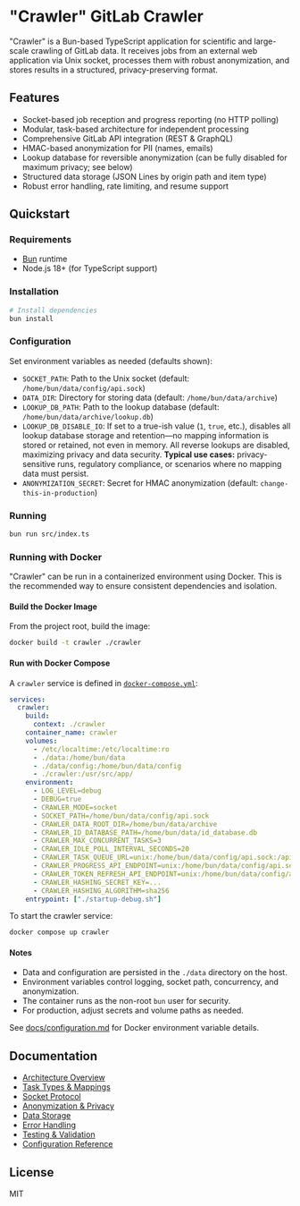 # "Crawler" GitLab Crawler

"Crawler" is a Bun-based TypeScript application for scientific and large-scale crawling of GitLab data. It receives jobs from an external web application via Unix socket, processes them with robust anonymization, and stores results in a structured, privacy-preserving format.

## Features

- Socket-based job reception and progress reporting (no HTTP polling)
- Modular, task-based architecture for independent processing
- Comprehensive GitLab API integration (REST & GraphQL)
- HMAC-based anonymization for PII (names, emails)
- Lookup database for reversible anonymization (can be fully disabled for maximum privacy; see below)
- Structured data storage (JSON Lines by origin path and item type)
- Robust error handling, rate limiting, and resume support

## Quickstart

### Requirements

- [Bun](https://bun.sh) runtime
- Node.js 18+ (for TypeScript support)

### Installation

```bash
# Install dependencies
bun install
```

### Configuration

Set environment variables as needed (defaults shown):

- `SOCKET_PATH`: Path to the Unix socket (default: `/home/bun/data/config/api.sock`)
- `DATA_DIR`: Directory for storing data (default: `/home/bun/data/archive`)
- `LOOKUP_DB_PATH`: Path to the lookup database (default: `/home/bun/data/archive/lookup.db`)
- `LOOKUP_DB_DISABLE_IO`: If set to a true-ish value (`1`, `true`, etc.), disables all lookup database storage and retention—no mapping information is stored or retained, not even in memory. All reverse lookups are disabled, maximizing privacy and data security.
  **Typical use cases:** privacy-sensitive runs, regulatory compliance, or scenarios where no mapping data must persist.
- `ANONYMIZATION_SECRET`: Secret for HMAC anonymization (default: `change-this-in-production`)

### Running

```bash
bun run src/index.ts
```

### Running with Docker

"Crawler" can be run in a containerized environment using Docker. This is the recommended way to ensure consistent dependencies and isolation.

#### Build the Docker Image

From the project root, build the image:

```bash
docker build -t crawler ./crawler
```

#### Run with Docker Compose

A `crawler` service is defined in [`docker-compose.yml`](../docker-compose.yml):

```yaml
services:
  crawler:
    build:
      context: ./crawler
    container_name: crawler
    volumes:
      - /etc/localtime:/etc/localtime:ro
      - ./data:/home/bun/data
      - ./data/config:/home/bun/data/config
      - ./crawler:/usr/src/app/
    environment:
      - LOG_LEVEL=debug
      - DEBUG=true
      - CRAWLER_MODE=socket
      - SOCKET_PATH=/home/bun/data/config/api.sock
      - CRAWLER_DATA_ROOT_DIR=/home/bun/data/archive
      - CRAWLER_ID_DATABASE_PATH=/home/bun/data/id_database.db
      - CRAWLER_MAX_CONCURRENT_TASKS=3
      - CRAWLER_IDLE_POLL_INTERVAL_SECONDS=20
      - CRAWLER_TASK_QUEUE_URL=unix:/home/bun/data/config/api.sock:/api/internal/jobs/open
      - CRAWLER_PROGRESS_API_ENDPOINT=unix:/home/bun/data/config/api.sock:/api/internal/jobs/progress
      - CRAWLER_TOKEN_REFRESH_API_ENDPOINT=unix:/home/bun/data/config/api.sock:/api/internal/refresh-token
      - CRAWLER_HASHING_SECRET_KEY=...
      - CRAWLER_HASHING_ALGORITHM=sha256
    entrypoint: ["./startup-debug.sh"]
```

To start the crawler service:

```bash
docker compose up crawler
```

#### Notes

- Data and configuration are persisted in the `./data` directory on the host.
- Environment variables control logging, socket path, concurrency, and anonymization.
- The container runs as the non-root `bun` user for security.
- For production, adjust secrets and volume paths as needed.

See [docs/configuration.md](./docs/configuration.md) for Docker environment variable details.


## Documentation

- [Architecture Overview](./docs/architecture.md)
- [Task Types & Mappings](./docs/task-types.md)
- [Socket Protocol](./docs/socket-protocol.md)
- [Anonymization & Privacy](./docs/anonymization.md)
- [Data Storage](./docs/storage.md)
- [Error Handling](./docs/error-handling.md)
- [Testing & Validation](./docs/testing.md)
- [Configuration Reference](./docs/configuration.md)

## License

MIT
